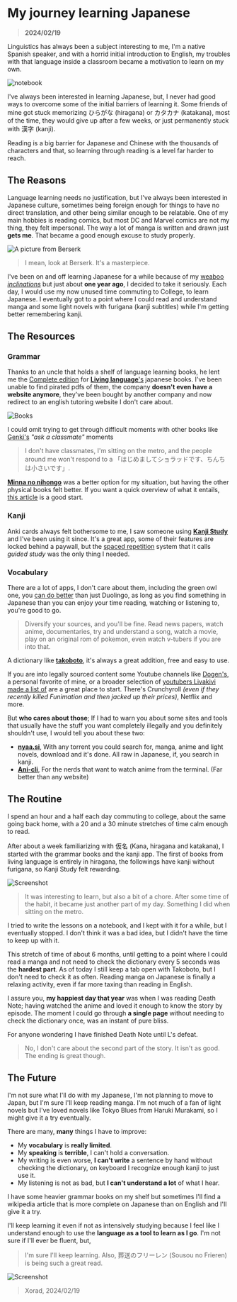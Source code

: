# My journey learning Japanese

> **2024/02/19**

Linguistics has always been a subject interesting to me, I'm a native Spanish speaker, and with a horrid initial introduction to English, my troubles with that language inside a classroom became a motivation to learn on my own.

![notebook](/assets/media/notebookjp.webp)

I've always been interested in learning Japanese, but, I never had good ways to overcome some of the initial barriers of learning it. Some friends of mine got stuck memorizing ひらがな (hiragana) or カタカナ (katakana), most of the time, they would give up after a few weeks, or just permanently stuck with 漢字 (kanji).

Reading is a big barrier for Japanese and Chinese with the thousands of characters and that, so learning through reading is a level far harder to reach.

## The Reasons

Language learning needs no justification, but I've always been interested in Japanese culture, sometimes being foreign enough for things to have no direct translation, and other being similar enough to be relatable. One of my main hobbies is reading comics, but most DC and Marvel comics are not my thing, they felt impersonal. The way a lot of manga is written and drawn just **gets me**. That became a good enough excuse to study properly.

![A picture from Berserk](/assets/media/berserk_364.webp)

> I mean, look at Berserk. It's a masterpiece.

I've been on and off learning Japanese for a while because of my [weaboo *inclinations*](https://en.wikipedia.org/wiki/Japanophilia) but just about **one year ago**, I decided to take it seriously. Each day, I would use my now unused time commuting to College, to learn Japanese. I eventually got to a point where I could read and understand manga and some light novels with furigana (kanji subtitles) while I'm getting better remembering kanji.

## The Resources

### Grammar

Thanks to an uncle that holds a shelf of language learning books, he lent me the [Complete edition](https://www.goodreads.com/book/show/11326669-living-language-japanese-complete-edition) for [**Living language**'s](https://en.wikipedia.org/wiki/Living_Language) japanese books. I've been unable to find pirated pdfs of them, the company **doesn't even have a website anymore**, they've been bought by another company and now redirect to an english tutoring website I don't care about.

![Books](/assets/media/livinglanguagebooks.webp)

I could omit trying to get through difficult moments with other books like [Genki's](https://genki.japantimes.co.jp/index_en "A popular Japanese learning book") *"ask a classmate"* moments

> I don't have classmates, I'm sitting on the metro, and the people around me won't respond to a 「はじめましてショラッドです、ちんちは小さいです」.

[**Minna no nihongo**](https://ia600704.us.archive.org/33/items/MinnaNoNihongoIITrans/Minna%20no%20Nihongo%20I-Trans.pdf "A better option than Genki") was a better option for my situation, but having the other physical books felt better. If you want a quick overview of what it entails, [this article](https://www.fluentin3months.com/japanese-grammar/) is a good start.

### Kanji

Anki cards always felt bothersome to me, I saw someone using [**Kanji Study**](https://play.google.com/store/apps/details?id=com.mindtwisted.kanjistudy "Another app for learning kanji") and I've been using it since. It's a great app, some of their features are locked behind a paywall, but the [spaced repetition](https://en.wikipedia.org/wiki/Spaced_repetition "A bit of how memory works") system that it calls *guided study* was the only thing I needed.

### Vocabulary

There are a lot of apps, I don't care about them, including the green owl one, you [can do better](https://youtu.be/WXHtwQP9DnQ "A video about complementing duolingo") than just Duolingo, as long as you find something in Japanese than you can enjoy your time reading, watching or listening to, you're good to go.

> Diversify your sources, and you'll be fine. Read news papers, watch anime, documentaries, try and understand a song, watch a movie, play on an original rom of pokemon, even watch v-tubers if you are into that.

A dictionary like [**takoboto**](https://play.google.com/store/apps/details?id=jp.takoboto "A dictionary app for Japanese"), it's always a great addition, free and easy to use.

If you are into legally sourced content some Youtube channels like [Dogen's](https://www.youtube.com/@Dogen "A comedy skits and grammar lessons channel"), a personal favorite of mine, or a broader selection of [youtubers Livakivi made a list of](https://youtu.be/TgGHJeqnucc "My 15 Favorite Japanese YouTubers For Learning Japanese") are a great place to start. There's Crunchyroll *(even if they recently killed Funimation and then jacked up their prices)*, Netflix and more.

But **who cares about those**; If I had to warn you about some sites and tools that usually have the stuff you want completely illegally and you definitely shouldn't use, I would tell you about these two:

- [**nyaa.si**](https://nyaa.si/ "A site for anime and manga torrents"), With any torrent you could search for, manga, anime and light novels, download and it's done. All raw in Japanese, if, you search in kanji.
- [**Ani-cli**](https://github.com/pystardust/ani-cli "Their GitHub"), For the nerds that want to watch anime from the terminal. (Far better than any website)

## The Routine

I spend an hour and a half each day commuting to college, about the same going back home, with a 20 and a 30 minute stretches of time calm enough to read.

After about a week familiarizing with 仮名 (Kana, hiragana and katakana), I started with the grammar books and the kanji app. The first of books from living language is entirely in hiragana, the followings have kanji without furigana, so Kanji Study felt rewarding.

![Screenshot](/assets/media/kanjistudy.webp)

> It was interesting to learn, but also a bit of a chore. After some time of the habit, it became just another part of my day. Something I did when sitting on the metro.

I tried to write the lessons on a notebook, and I kept with it for a while, but I eventually stopped. I don't think it was a bad idea, but I didn't have the time to keep up with it.

This stretch of time of about 6 months, until getting to a point where I could read a manga and not need to check the dictionary every 5 seconds was the **hardest part**. As of today I still keep a tab open with Takoboto, but I don't need to check it as often. Reading manga on Japanese is finally a relaxing activity, even if far more taxing than reading in English.

I assure you, **my happiest day that year** was when I was reading Death Note; having watched the anime and loved it enough to know the story by episode. The moment I could go through **a single page** without needing to check the dictionary once, was an instant of pure bliss.

For anyone wondering I have finished Death Note until L's defeat.

> No, I don't care about the second part of the story. It isn't as good. The ending is great though.

## The Future

I'm not sure what I'll do with my Japanese, I'm not planning to move to Japan, but I'm sure I'll keep reading manga. I'm not much of a fan of light novels but I've loved novels like Tokyo Blues from Haruki Murakami, so I might give it a try eventually.

There are many, **many** things I have to improve:

- My **vocabulary** is **really limited**.
- My **speaking** is **terrible**, I can't hold a conversation.
- My writing is even worse, **I can't write** a sentence by hand without checking the dictionary, on keyboard I recognize enough kanji to just use it.
- My listening is not as bad, but **I can't understand a lot** of what I hear.

I have some heavier grammar books on my shelf but sometimes I'll find a wikipedia article that is more complete on Japanese than on English and I'll give it a try.

I'll keep learning it even if not as intensively studying because I feel like I understand enough to use the **language as a tool to learn as I go**. I'm not sure if I'll ever be fluent, but,

> I'm sure I'll keep learning. Also, 葬送のフリーレン (Sousou no Frieren) is being such a great read.

![Screenshot](/assets/media/sousounofrierenScreenshot.webp)

> Xorad, 2024/02/19
